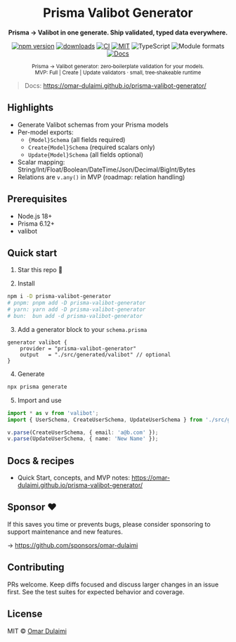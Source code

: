 <div align="center">
	<h1>Prisma Valibot Generator</h1>
	<p><strong>Prisma → Valibot in one generate. Ship validated, typed data everywhere.</strong></p>
	<p>
		<a href="https://www.npmjs.com/package/prisma-valibot-generator"><img alt="npm version" src="https://img.shields.io/npm/v/prisma-valibot-generator.svg?color=16C464&label=npm"></a>
		<a href="https://www.npmjs.com/package/prisma-valibot-generator"><img alt="downloads" src="https://img.shields.io/npm/dw/prisma-valibot-generator.svg?color=8B5CF6&label=downloads"></a>
		<a href="https://github.com/omar-dulaimi/prisma-valibot-generator/actions"><img alt="CI" src="https://img.shields.io/github/actions/workflow/status/omar-dulaimi/prisma-valibot-generator/ci.yml?branch=master&label=CI"></a>
		<a href="https://github.com/omar-dulaimi/prisma-valibot-generator/blob/master/LICENSE"><img alt="MIT" src="https://img.shields.io/badge/license-MIT-0a0a0a.svg"></a>
		<img alt="TypeScript" src="https://img.shields.io/badge/types-TypeScript-blue.svg">
		<img alt="Module formats" src="https://img.shields.io/badge/modules-ESM%20%2B%20CJS-444.svg">
		<a href="https://omar-dulaimi.github.io/prisma-valibot-generator/"><img alt="Docs" src="https://img.shields.io/badge/docs-website-0ea5e9.svg"></a>
	</p>
	<sub>
		Prisma → Valibot generator: zero‑boilerplate validation for your models.<br/>
		MVP: Full | Create | Update validators · small, tree‑shakeable runtime
	</sub>
</div>

> Docs: https://omar-dulaimi.github.io/prisma-valibot-generator/

## Highlights

- Generate Valibot schemas from your Prisma models
- Per-model exports:
  - `{Model}Schema` (all fields required)
  - `Create{Model}Schema` (required scalars only)
  - `Update{Model}Schema` (all fields optional)
- Scalar mapping: String/Int/Float/Boolean/DateTime/Json/Decimal/BigInt/Bytes
- Relations are `v.any()` in MVP (roadmap: relation handling)

## Prerequisites

- Node.js 18+
- Prisma 6.12+
- valibot

## Quick start

1) Star this repo 🌟

2) Install

```bash
npm i -D prisma-valibot-generator
# pnpm: pnpm add -D prisma-valibot-generator
# yarn: yarn add -D prisma-valibot-generator
# bun:  bun add -d prisma-valibot-generator
```

3) Add a generator block to your `schema.prisma`

```prisma
generator valibot {
	provider = "prisma-valibot-generator"
	output   = "./src/generated/valibot" // optional
}
```

4) Generate

```bash
npx prisma generate
```

5) Import and use

```ts
import * as v from 'valibot';
import { UserSchema, CreateUserSchema, UpdateUserSchema } from './src/generated/valibot';

v.parse(CreateUserSchema, { email: 'a@b.com' });
v.parse(UpdateUserSchema, { name: 'New Name' });
```

## Docs & recipes

- Quick Start, concepts, and MVP notes: https://omar-dulaimi.github.io/prisma-valibot-generator/

## Sponsor ❤️

If this saves you time or prevents bugs, please consider sponsoring to support maintenance and new features.

→ https://github.com/sponsors/omar-dulaimi

## Contributing

PRs welcome. Keep diffs focused and discuss larger changes in an issue first. See the test suites for expected behavior and coverage.

## License

MIT © [Omar Dulaimi](https://github.com/omar-dulaimi)

